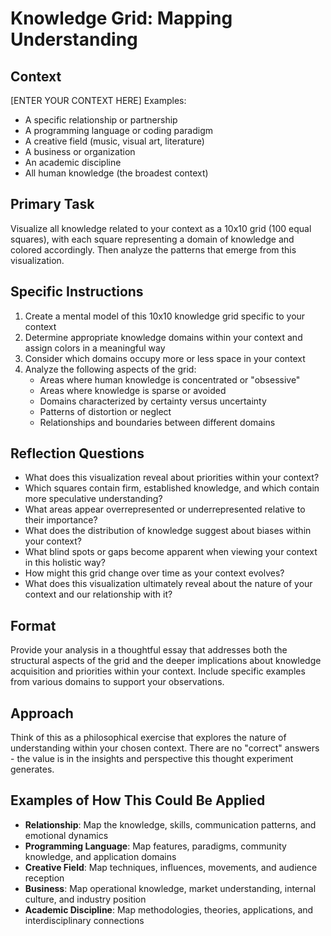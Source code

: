 # Knowledge Grid: Mapping Understanding

## Context
[ENTER YOUR CONTEXT HERE]
Examples:
- A specific relationship or partnership
- A programming language or coding paradigm
- A creative field (music, visual art, literature)
- A business or organization
- An academic discipline
- All human knowledge (the broadest context)

## Primary Task
Visualize all knowledge related to your context as a 10x10 grid (100 equal squares), with each square representing a domain of knowledge and colored accordingly. Then analyze the patterns that emerge from this visualization.

## Specific Instructions
1. Create a mental model of this 10x10 knowledge grid specific to your context
2. Determine appropriate knowledge domains within your context and assign colors in a meaningful way
3. Consider which domains occupy more or less space in your context
4. Analyze the following aspects of the grid:
   - Areas where human knowledge is concentrated or "obsessive"
   - Areas where knowledge is sparse or avoided
   - Domains characterized by certainty versus uncertainty
   - Patterns of distortion or neglect
   - Relationships and boundaries between different domains

## Reflection Questions
- What does this visualization reveal about priorities within your context?
- Which squares contain firm, established knowledge, and which contain more speculative understanding?
- What areas appear overrepresented or underrepresented relative to their importance?
- What does the distribution of knowledge suggest about biases within your context?
- What blind spots or gaps become apparent when viewing your context in this holistic way?
- How might this grid change over time as your context evolves?
- What does this visualization ultimately reveal about the nature of your context and our relationship with it?

## Format
Provide your analysis in a thoughtful essay that addresses both the structural aspects of the grid and the deeper implications about knowledge acquisition and priorities within your context. Include specific examples from various domains to support your observations.

## Approach
Think of this as a philosophical exercise that explores the nature of understanding within your chosen context. There are no "correct" answers - the value is in the insights and perspective this thought experiment generates.

## Examples of How This Could Be Applied
- **Relationship**: Map the knowledge, skills, communication patterns, and emotional dynamics
- **Programming Language**: Map features, paradigms, community knowledge, and application domains
- **Creative Field**: Map techniques, influences, movements, and audience reception
- **Business**: Map operational knowledge, market understanding, internal culture, and industry position
- **Academic Discipline**: Map methodologies, theories, applications, and interdisciplinary connections
